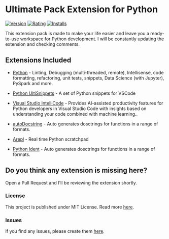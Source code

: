 # Ultimate Pack Extension for Python
[![Version](https://vsmarketplacebadge.apphb.com/version-short/EliazBobadilla.python-ultiextension-pack.svg)](https://marketplace.visualstudio.com/items?itemName=EliazBobadilla.python-ultiextension-pack.) [![Rating](https://vsmarketplacebadge.apphb.com/rating-short/EliazBobadilla.python-ultiextension-pack..svg)](https://marketplace.visualstudio.com/items?itemName=EliazBobadilla.python-ultiextension-pack.) [![Installs](https://vsmarketplacebadge.apphb.com/installs/EliazBobadilla.python-ultiextension-pack.svg)](https://marketplace.visualstudio.com/items?itemName=EliazBobadilla.python-ultiextension-pack.)

This extension pack is made to make your life easier and leave you a ready-to-use workspace for Python development. I will be constantly updating the extension and checking comments.
## Extensions Included

* [Python](https://marketplace.visualstudio.com/items?itemName=ms-python.python) - Linting, Debugging (multi-threaded, remote), Intellisense, code formatting, refactoring, unit tests, snippets, Data Science (with Jupyter), PySpark and more.  
* [Python UltiSnippets](https://marketplace.visualstudio.com/items?itemName=EliazBobadilla.python-ultisnippets) - A set of Python snippets for VSCode

* [Visual Studio IntelliCode](https://marketplace.visualstudio.com/items?itemName=VisualStudioExptTeam.vscodeintellicode) - Provides AI-assisted productivity features for Python developers in Visual Studio Code with insights based on understanding your code combined with machine learning..
* [autoDocstring](https://marketplace.visualstudio.com/items?itemName=njpwerner.autodocstring) - Auto generates dosctrings for functions in a range of formats.
* [Arepl](https://marketplace.visualstudio.com/items?itemName=almenon.arepl) - Real time Python scratchpad
* [Python Ident](https://marketplace.visualstudio.com/items?itemName=KevinRose.vsc-python-indent) - Auto generates dosctrings for functions in a range of formats.

## Do you think any extension is missing here?
Open a Pull Request and I'll be reviewing the extension shortly.
### License
This project is published under MIT License. Read more [here](./LICENSE).
### Issues
If you find any issues, please create them [here](https://github.com/EliazBobadilla/Python-UltiExtension-Pack-VSCode/issues).
